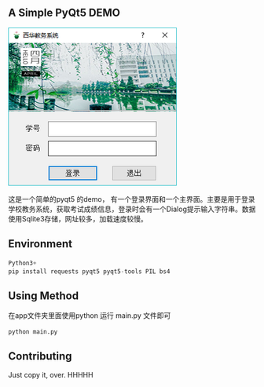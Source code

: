 ## A Simple PyQt5 DEMO

![1542205995373](https://github.com/Nicolana/ScheduleClient/raw/master/Static/%E6%88%AA%E5%9B%BE.png)

这是一个简单的pyqt5 的demo， 有一个登录界面和一个主界面。主要是用于登录学校教务系统，获取考试成绩信息，登录时会有一个Dialog提示输入字符串。数据使用Sqlite3存储，网址较多，加载速度较慢。

## Environment

```python
Python3+ 
pip install requests pyqt5 pyqt5-tools PIL bs4
```

## Using Method

在app文件夹里面使用python 运行 main.py 文件即可

`python main.py`

## Contributing

Just copy it, over. HHHHH